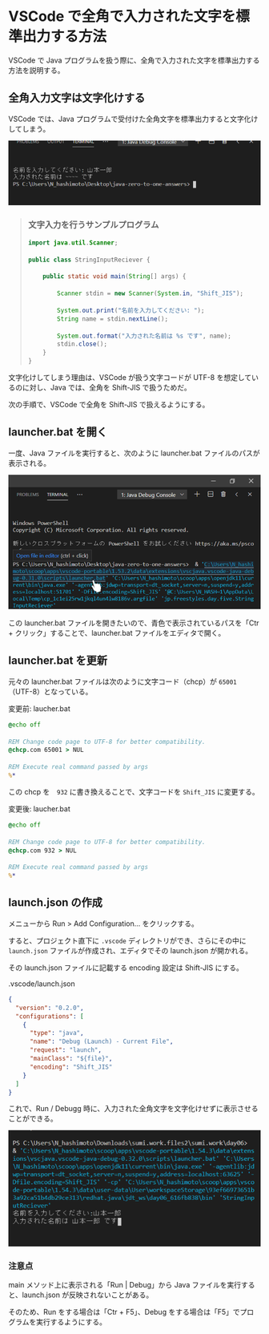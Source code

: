 # VSCode で全角で入力された文字を標準出力する方法

VSCode で Java プログラムを扱う際に、全角で入力された文字を標準出力する方法を説明する。

## 全角入力文字は文字化けする

VSCode では、Java プログラムで受付けた全角文字を標準出力すると文字化けしてしまう。

![](./double_byte_chara.png)

> ### 文字入力を行うサンプルプログラム
> 
> ``` java
> import java.util.Scanner;
> 
> public class StringInputReciever {
> 
>     public static void main(String[] args) {
> 
>         Scanner stdin = new Scanner(System.in, "Shift_JIS");
> 
>         System.out.print("名前を入力してください: ");
>         String name = stdin.nextLine();
> 
>         System.out.format("入力された名前は %s です", name);
>         stdin.close();
>     }
> }
> ```

文字化けしてしまう理由は、VSCode が扱う文字コードが UTF-8 を想定しているのに対し、Java では、全角を Shift-JIS で扱うためだ。

次の手順で、VSCode で全角を Shift-JIS で扱えるようにする。

## launcher.bat を開く

一度、Java ファイルを実行すると、次のように launcher.bat ファイルのパスが表示される。

![](./open_launcher_bat.png)

この launcher.bat ファイルを開きたいので、青色で表示されているパスを「Ctr + クリック」することで、launcher.bat ファイルをエディタで開く。

## launcher.bat を更新

元々の launcher.bat ファイルは次のように文字コード（chcp）が `65001` （UTF-8）となっている。

変更前: laucher.bat
```bat
@echo off

REM Change code page to UTF-8 for better compatibility.
@chcp.com 65001 > NUL 

REM Execute real command passed by args
%*
```

この chcp を　`932` に書き換えることで、文字コードを `Shift_JIS` に変更する。

変更後: laucher.bat
```bat
@echo off

REM Change code page to UTF-8 for better compatibility.
@chcp.com 932 > NUL 

REM Execute real command passed by args
%*
```

## launch.json の作成

メニューから Run > Add Configuration... をクリックする。

すると、プロジェクト直下に `.vscode` ディレクトリができ、さらにその中に `launch.json` ファイルが作成され、エディタでその launch.json が開かれる。

その launch.json ファイルに記載する encoding 設定は Shift-JIS にする。

.vscode/launch.json
```json
{
  "version": "0.2.0",
  "configurations": [
    {
      "type": "java",
      "name": "Debug (Launch) - Current File",
      "request": "launch",
      "mainClass": "${file}",
      "encoding": "Shift_JIS"
    }
  ]
}
```

これで、Run / Debugg 時に、入力された全角文字を文字化けせずに表示させることができる。

![](./does_not_collapse.png)

### 注意点

main メソッド上に表示される「Run | Debug」から Java ファイルを実行すると、launch.json が反映されないことがある。

そのため、Run をする場合は「Ctr + F5」、Debug をする場合は「F5」でプログラムを実行するようにする。
